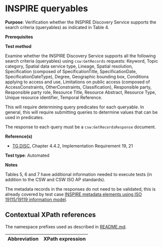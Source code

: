 # INSPIRE queryables

**Purpose**: Verification whether the INSPIRE Discovery Service supports the search criteria (queryables) as indicated in Table 4.

**Prerequisites**

**Test method**

Examine whether the INSPIRE Discovery Service supports all the following search criteria (queryables) using `csw:GetRecords` requests: Keyword, Topic category, Spatial data service type, Lineage, Spatial resolution, Specification (composed of SpecificationTitle, SpecificationDate, SpecificationDateType), Degree, Geographic bounding box, Conditions applying to access and use, Limitations on public access (composed of AccessConstraints, OtherConstraints, Classification), Responsible party, Responsible party role, Resource Title, Resource Abstract, Resource Type, Unique resource identifier, Temporal Reference.

This will require determining query predicates for each queryable. In general, this will require submitting queries to determine values that can be used in predicates.

The response to each query must be a `csw:GetRecordsResponse` document.

**Reference(s)**

* [TG DISC](http://inspire.ec.europa.eu/id/ats/discovery-service/3.1/csw-iso-ap/README#ref_TG_DISC), Chapter 4.4.2, Implementation Requirement 19, 21

**Test type**: Automated

**Notes**

Tables 5, 6 and 7 have additional information needed to execute tests (in addition to the CSW and CSW ISO AP standards).

The metadata records in the responses do not need to be validated, this is already covered by test case [INSPIRE metadata elements using ISO 19115/19119 information model](http://inspire.ec.europa.eu/id/ats/discovery-service/3.1/csw-iso-ap/inspire-metadata-elements).

## Contextual XPath references

The namespace prefixes used as described in [README.md](http://inspire.ec.europa.eu/id/ats/discovery-service/3.1/csw-iso-ap/README#namespaces).

Abbreviation                                               |  XPath expression
---------------------------------------------------------- | -------------------------------------------------------------------------
